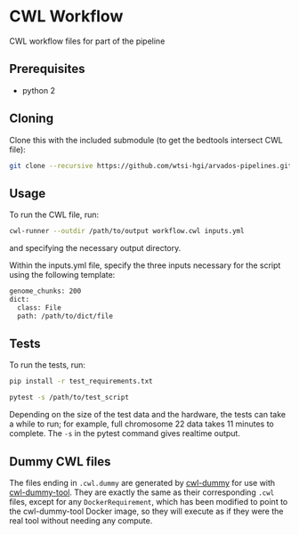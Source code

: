 # CWL Workflow

CWL workflow files for part of the pipeline

## Prerequisites
- python 2

## Cloning

Clone this with the included submodule (to get the bedtools intersect CWL file):

```bash
git clone --recursive https://github.com/wtsi-hgi/arvados-pipelines.git
```

## Usage

To run the CWL file, run:

```bash
cwl-runner --outdir /path/to/output workflow.cwl inputs.yml
```

and specifying the necessary output directory.

Within the inputs.yml file, specify the three inputs necessary for the script using the following template:

```bash
genome_chunks: 200
dict:
  class: File
  path: /path/to/dict/file
```

## Tests

To run the tests, run:
```bash
pip install -r test_requirements.txt

pytest -s /path/to/test_script
```
Depending on the size of the test data and the hardware, the tests can take a while to run; for example, full chromosome 22 data takes 11 minutes to complete.  The `-s` in the pytest command gives realtime output.

## Dummy CWL files

The files ending in `.cwl.dummy` are generated by [cwl-dummy][] for use with [cwl-dummy-tool][]. They are exactly the same as their corresponding `.cwl` files, except for any `DockerRequirement`, which has been modified to point to the cwl-dummy-tool Docker image, so they will execute as if they were the real tool without needing any compute.

[cwl-dummy]: https://github.com/wtsi-hgi/cwl-dummy
[cwl-dummy-tool]: https://github.com/wtsi-hgi/cwl-scheduler-tests
